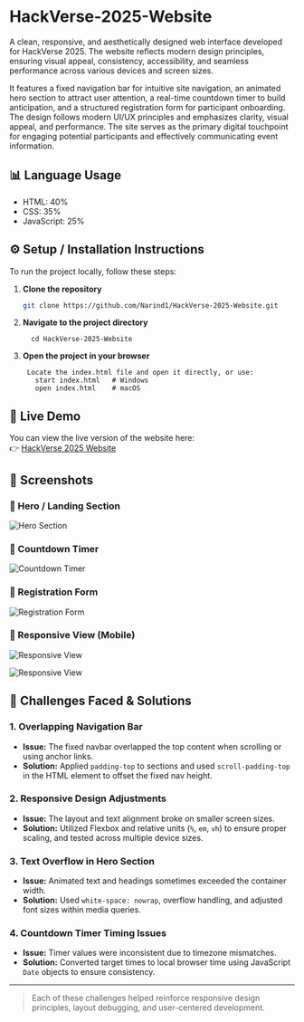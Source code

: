 # HackVerse-2025-Website
A clean, responsive, and aesthetically designed web interface developed for HackVerse 2025. The website reflects modern design principles, ensuring visual appeal, consistency, accessibility, and seamless performance across various devices and screen sizes.

It features a fixed navigation bar for intuitive site navigation, an animated hero section to attract user attention, a real-time countdown timer to build anticipation, and a structured registration form for participant onboarding. The design follows modern UI/UX principles and emphasizes clarity, visual appeal, and performance. The site serves as the primary digital touchpoint for engaging potential participants and effectively communicating event information.

## 📊 Language Usage

- HTML: 40%
- CSS: 35%
- JavaScript: 25%

## ⚙️ Setup / Installation Instructions

To run the project locally, follow these steps:

1. **Clone the repository**
   ```bash
   git clone https://github.com/Narind1/HackVerse-2025-Website.git
2. **Navigate to the project directory**
  
         cd HackVerse-2025-Website
5. **Open the project in your browser**

   
        Locate the index.html file and open it directly, or use:
          start index.html   # Windows
          open index.html    # macOS
## 🔗 Live Demo

You can view the live version of the website here:  
👉 [HackVerse 2025 Website](https://hack-verse-2025-website.vercel.app/)

## 📸 Screenshots

### 🔹 Hero / Landing Section
![Hero Section](screenshots/hero-section.png)

### 🔹 Countdown Timer
![Countdown Timer](screenshots/countdown.png)

### 🔹 Registration Form
![Registration Form](screenshots/register.png)

### 🔹 Responsive View (Mobile)
![Responsive View](screenshots/responsive1.png)

![Responsive View](screenshots/responsive.png)

## 🧩 Challenges Faced & Solutions

### 1. Overlapping Navigation Bar
- **Issue:** The fixed navbar overlapped the top content when scrolling or using anchor links.
- **Solution:** Applied `padding-top` to sections and used `scroll-padding-top` in the HTML element to offset the fixed nav height.

### 2. Responsive Design Adjustments
- **Issue:** The layout and text alignment broke on smaller screen sizes.
- **Solution:** Utilized Flexbox and relative units (`%`, `em`, `vh`) to ensure proper scaling, and tested across multiple device sizes.

### 3. Text Overflow in Hero Section
- **Issue:** Animated text and headings sometimes exceeded the container width.
- **Solution:** Used `white-space: nowrap`, overflow handling, and adjusted font sizes within media queries.

### 4. Countdown Timer Timing Issues
- **Issue:** Timer values were inconsistent due to timezone mismatches.
- **Solution:** Converted target times to local browser time using JavaScript `Date` objects to ensure consistency.

---

> Each of these challenges helped reinforce responsive design principles, layout debugging, and user-centered development.
